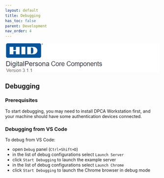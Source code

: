 ```yaml
---
layout: default
title: Debugging
has_toc: false
parent: Development
nav_order: 4
---
```


![](../../docs/assets/HID-DPAM-Core.png)
## Debugging

### Prerequisites

To start debugging, you may need to install DPCA Workstation first, and your machine should
have some authentication devices connected.

### Debugging from VS Code

To debug from VS Code:

* open `Debug` panel (`Ctrl+Shift+D`)
* in the list of debug configurations select `Launch Server`
* click `Start Debugging` to launch the example server
* in the list of debug configurations select `Launch Chrome`
* click `Start Debugging` to launch the Chrome browser in debug mode
